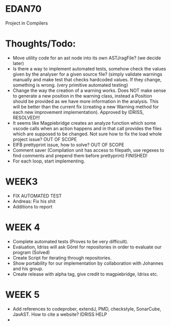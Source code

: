 # EDAN70

Project in Compilers



# Thoughts/Todo:

* Move utility code for an ast node into its own ASTJragFile? (we decide later)
* Is there a way to implement automated tests, somehow check the values given by the analyser for a given source file? (simply validate warnings manually and make test that checks hardcoded values. If they change, something is wrong. (very primitive automated testing)
* Change the way the creation of a warning works. Does NOT make sense to generate a new position in the warning class, instead a Position should be provided as we have more information in the analysis. This will be better than the current fix (creating a new Warning method for each new improvement implementation). Approved by IDRISS, RESOLVED!!!
* It seems like Magpiebridge creates an analyze function which some vscode calls when an action happens and in that call provides the files which are supposed to be changed. Not sure how to fix the load whole project issue? OUT OF SCOPE
* EIFB prettyprint issue, how to solve? OUT OF SCOPE
* Comment saver (Compilation unit has access to filepath, use regexes to find comments and prepend them before prettyprint) FINISHED!
* For each loop, start implementing.
# WEEK3

* FIX AUTOMATED TEST
* Andreas: Fix his shit
* Additions to report

# WEEK 4
* Complete automated tests (Proves to be very difficult).
* Evaluation, Idriss will ask Görel for repositories in order to evaluate our program (Solved)
* Create Script for iterating through repositories.
* Show portability for our implementation by collaboration with Johannes and his group.
* Create release with alpha tag, give credit to magpiebridge, Idriss etc.
# WEEK 5
* Add references to codeprober, extendJ, PMD, checkstyle, SonarCube, JavAST. How to cite a website? IDRISS HELP
* 
